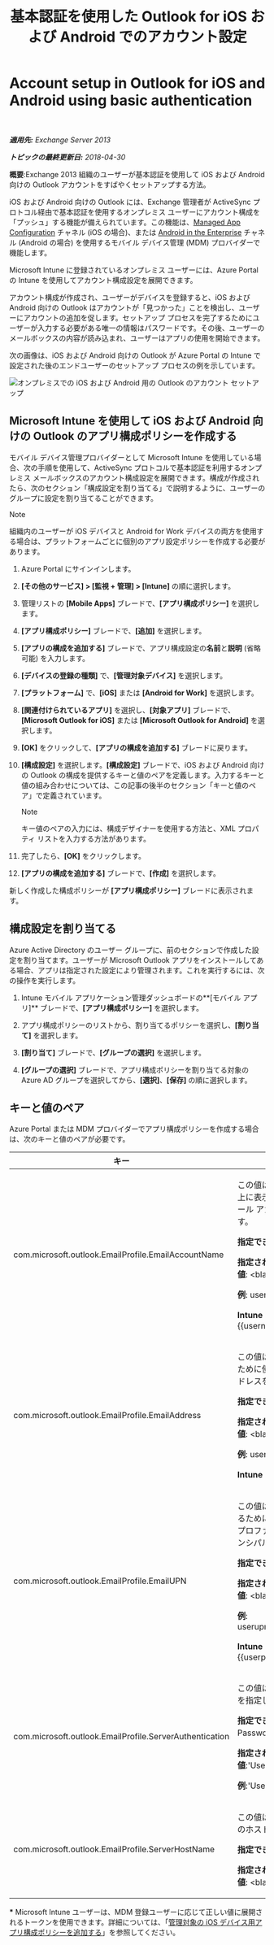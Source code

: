 ﻿---
title: '基本認証を使用した Outlook for iOS および Android でのアカウント設定'
TOCTitle: Account setup in Outlook for iOS and Android using basic authentication
ms:assetid: 013dbe8c-30de-4c9c-baa9-75081b9229e8
ms:mtpsurl: https://technet.microsoft.com/ja-jp/library/Mt829322(v=EXCHG.150)
ms:contentKeyID: 74518365
ms.date: 05/23/2018
mtps_version: v=EXCHG.150
ms.translationtype: MT
---

# Account setup in Outlook for iOS and Android using basic authentication

 

_**適用先:** Exchange Server 2013_

_**トピックの最終更新日:** 2018-04-30_

**概要**:Exchange 2013 組織のユーザーが基本認証を使用して iOS および Android 向けの Outlook アカウントをすばやくセットアップする方法。

iOS および Android 向けの Outlook には、Exchange 管理者が ActiveSync プロトコル経由で基本認証を使用するオンプレミス ユーザーにアカウント構成を「プッシュ」する機能が備えられています。この機能は、[Managed App Configuration](https://developer.apple.com/library/content/samplecode/sc2279/introduction/intro.html) チャネル (iOS の場合)、または [Android in the Enterprise](https://developer.android.com/samples/apprestrictions/index.html) チャネル (Android の場合) を使用するモバイル デバイス管理 (MDM) プロバイダーで機能します。

Microsoft Intune に登録されているオンプレミス ユーザーには、Azure Portal の Intune を使用してアカウント構成設定を展開できます。

アカウント構成が作成され、ユーザーがデバイスを登録すると、iOS および Android 向けの Outlook はアカウントが「見つかった」ことを検出し、ユーザーにアカウントの追加を促します。セットアップ プロセスを完了するためにユーザーが入力する必要がある唯一の情報はパスワードです。その後、ユーザーのメールボックスの内容が読み込まれ、ユーザーはアプリの使用を開始できます。

次の画像は、iOS および Android 向けの Outlook が Azure Portal の Intune で設定された後のエンドユーザーのセットアップ プロセスの例を示しています。

![オンプレミスでの iOS および Android 用の Outlook のアカウント セットアップ](images/Mt829322.04bd56f2-5c45-4268-8762-436994acd656(EXCHG.150).png "オンプレミスでの iOS および Android 用の Outlook のアカウント セットアップ")

## Microsoft Intune を使用して iOS および Android 向けの Outlook のアプリ構成ポリシーを作成する

モバイル デバイス管理プロバイダーとして Microsoft Intune を使用している場合、次の手順を使用して、ActiveSync プロトコルで基本認証を利用するオンプレミス メールボックスのアカウント構成設定を展開できます。構成が作成されたら、次のセクション「構成設定を割り当てる」で説明するように、ユーザーのグループに設定を割り当てることができます。


> [!NOTE]
> 組織内のユーザーが iOS デバイスと Android for Work デバイスの両方を使用する場合は、プラットフォームごとに個別のアプリ設定ポリシーを作成する必要があります。



1.  Azure Portal にサインインします。

2.  **\[その他のサービス\] \> \[監視 + 管理\] \> \[Intune\]** の順に選択します。

3.  管理リストの **\[Mobile Apps\]** ブレードで、**\[アプリ構成ポリシー\]** を選択します。

4.  **\[アプリ構成ポリシー\]** ブレードで、**\[追加\]** を選択します。

5.  **\[アプリの構成を追加する\]** ブレードで、アプリ構成設定の**名前**と**説明** (省略可能) を入力します。

6.  **\[デバイスの登録の種類\]** で、**\[管理対象デバイス\]** を選択します。

7.  **\[プラットフォーム\]** で、**\[iOS\]** または **\[Android for Work\]** を選択します。

8.  **\[関連付けられているアプリ\]** を選択し、**\[対象アプリ\]** ブレードで、**\[Microsoft Outlook for iOS\]** または **\[Microsoft Outlook for Android\]** を選択します。

9.  **\[OK\]** をクリックして、**\[アプリの構成を追加する\]** ブレードに戻ります。

10. **\[構成設定\]** を選択します。**\[構成設定\]** ブレードで、iOS および Android 向けの Outlook の構成を提供するキーと値のペアを定義します。入力するキーと値の組み合わせについては、この記事の後半のセクション「キーと値のペア」で定義されています。
    

    > [!NOTE]
    > キー値のペアの入力には、構成デザイナーを使用する方法と、XML プロパティ リストを入力する方法があります。



11. 完了したら、**\[OK\]** をクリックします。

12. **\[アプリの構成を追加する\]** ブレードで、**\[作成\]** を選択します。

新しく作成した構成ポリシーが **\[アプリ構成ポリシー\]** ブレードに表示されます。

## 構成設定を割り当てる

Azure Active Directory のユーザー グループに、前のセクションで作成した設定を割り当てます。ユーザーが Microsoft Outlook アプリをインストールしてある場合、アプリは指定された設定により管理されます。これを実行するには、次の操作を実行します。

1.  Intune モバイル アプリケーション管理ダッシュボードの**\[モバイル アプリ\]** ブレードで、**\[アプリ構成ポリシー\]** を選択します。

2.  アプリ構成ポリシーのリストから、割り当てるポリシーを選択し、**\[割り当て\]** を選択します。

3.  **\[割り当て\]** ブレードで、**\[グループの選択\]** を選択します。

4.  **\[グループの選択\]** ブレードで、アプリ構成ポリシーを割り当てる対象の Azure AD グループを選択してから、**\[選択\]**、**\[保存\]** の順に選択します。

## キーと値のペア

Azure Portal または MDM プロバイダーでアプリ構成ポリシーを作成する場合は、次のキーと値のペアが必要です。


<table>
<colgroup>
<col style="width: 50%" />
<col style="width: 50%" />
</colgroup>
<thead>
<tr class="header">
<th>キー</th>
<th>値</th>
</tr>
</thead>
<tbody>
<tr class="odd">
<td><p>com.microsoft.outlook.EmailProfile.EmailAccountName</p></td>
<td><p>この値は、ユーザーのデバイス上に表示される表示名の電子メール アカウントを指定します。</p>
<p><strong>指定できる値</strong>:String</p>
<p><strong>指定されていない場合の既定値</strong>: &lt;blank&gt;</p>
<p><strong>例</strong>: user@companyname.com</p>
<p><strong>Intune トークン*</strong>: {{username}}</p></td>
</tr>
<tr class="even">
<td><p>com.microsoft.outlook.EmailProfile.EmailAddress</p></td>
<td><p>この値は、メールを送受信するために使用する電子メール アドレスを指定します。</p>
<p><strong>指定できる値</strong>:String</p>
<p><strong>指定されていない場合の既定値</strong>: &lt;blank&gt;</p>
<p><strong>例</strong>: user@companyname.com</p>
<p><strong>Intune トークン*</strong>: {{mail}}</p></td>
</tr>
<tr class="odd">
<td><p>com.microsoft.outlook.EmailProfile.EmailUPN</p></td>
<td><p>この値は、アカウントを認証するために使用する電子メール プロファイルのユーザー プリンシパル名を指定します。</p>
<p><strong>指定できる値</strong>:String</p>
<p><strong>指定されていない場合の既定値</strong>: &lt;blank&gt;</p>
<p><strong>例</strong>: userupn@companyname.com</p>
<p><strong>Intune トークン*</strong>: {{userprincipalname}}</p></td>
</tr>
<tr class="even">
<td><p>com.microsoft.outlook.EmailProfile.ServerAuthentication</p></td>
<td><p>この値は、ユーザーの認証方法を指定します。</p>
<p><strong>指定できる値</strong>:'Username and Password'、'Certificates'</p>
<p><strong>指定されていない場合の既定値</strong>:'Username and Password'</p>
<p><strong>例</strong>:'Username and Password'</p></td>
</tr>
<tr class="odd">
<td><p>com.microsoft.outlook.EmailProfile.ServerHostName</p></td>
<td><p>この値は、Exchange サーバーのホスト名を指定します。</p>
<p><strong>指定できる値</strong>:String</p>
<p><strong>指定されていない場合の既定値</strong>: &lt;blank&gt;</p></td>
</tr>
</tbody>
</table>


**\*** Microsoft Intune ユーザーは、MDM 登録ユーザーに応じて正しい値に展開されるトークンを使用できます。詳細については、「[管理対象の iOS デバイス用アプリ構成ポリシーを追加する](https://docs.microsoft.com/ja-jp/intune/app-configuration-policies-use-ios)」を参照してください。

